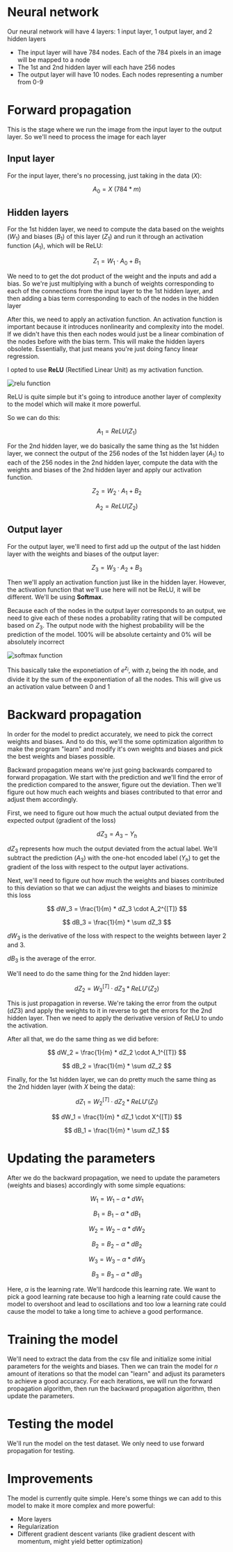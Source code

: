 # Neural network

Our neural network will have 4 layers: 1 input layer, 1 output layer, and 2 hidden layers

- The input layer will have 784 nodes. Each of the 784 pixels in an image will be mapped to a node
- The 1st and 2nd hidden layer will each have 256 nodes
- The output layer will have 10 nodes. Each nodes representing a number from 0-9

# Forward propagation

This is the stage where we run the image from the input layer to the output layer. So we'll need to process the image for each layer

## Input layer

For the input layer, there's no processing, just taking in the data ($X$):

$$
A_0 = X \ (784 * m)
$$

## Hidden layers

For the 1st hidden layer, we need to compute the data based on the weights ($W_1$) and biases ($B_1$) of this layer ($Z_1$) and run it through an activation function ($A_1$), which will be ReLU:

$$
Z_1 = W_1 \cdot A_0 + B_1
$$

We need to to get the dot product of the weight and the inputs and add a bias. So we're just multiplying with a bunch of weights corresponding to each of the connections from the input layer to the 1st hidden layer, and then adding a bias term corresponding to each of the nodes in the hidden layer

After this, we need to apply an activation function. An activation function is important because it introduces nonlinearity and complexity into the model. If we didn't have this then each nodes would just be a linear combination of the nodes before with the bias term. This will make the hidden layers obsolete. Essentially, that just means you're just doing fancy linear regression.

I opted to use **ReLU** (Rectified Linear Unit) as my activation function. 

![relu function](../img/relu.png)

ReLU is quite simple but it's going to introduce another layer of complexity to the model which will make it more powerful.

So we can do this:

$$
A_1 = ReLU(Z_1)
$$

For the 2nd hidden layer, we do basically the same thing as the 1st hidden layer, we connect the output of the 256 nodes of the 1st hidden layer ($A_1$) to each of the 256 nodes in the 2nd hidden layer, compute the data with the weights and biases of the 2nd hidden layer and apply our activation function.

$$
Z_2 = W_2 \cdot A_1 + B_2
$$

$$
A_2 = ReLU(Z_2)
$$

## Output layer

For the output layer, we'll need to first add up the output of the last hidden layer with the weights and biases of the output layer:

$$
Z_3 = W_3 \cdot A_2 + B_3
$$

Then we'll apply an activation function just like in the hidden layer. However, the activation function that we'll use here will not be ReLU, it will be different. We'll be using **Softmax**. 

Because each of the nodes in the output layer corresponds to an output, we need to give each of these nodes a probability rating that will be computed based on $Z_3$. The output node with the highest probability will be the prediction of the model. 100% will be absolute certainty and 0% will be absolutely incorrect

![softmax function](../img/softmax.png)

This basically take the exponetiation of $e^{z_i}$, with $z_i$ being the ith node, and divide it by the sum of the exponentiation of all the nodes. This will give us an activation value between 0 and 1

# Backward propagation

In order for the model to predict accurately, we need to pick the correct weights and biases. And to do this, we'll the some optimization algorithm to make the program "learn" and modify it's own weights and biases and pick the best weights and biases possible.

Backward propagation means we're just going backwards compared to forward propagation. We start with the prediction and we'll find the error of the prediction compared to the answer, figure out the deviation. Then we'll figure out how much each weights and biases contributed to that error and adjust them accordingly.

First, we need to figure out how much the actual output deviated from the expected output (gradient of the loss)

$$
dZ_3 = A_3 - Y_h
$$

$dZ_3$ represents how much the output deviated from the actual label. We'll subtract the prediction ($A_3$) with the one-hot encoded label ($Y_h$) to get the gradient of the loss with respect to the output layer activations.

Next, we'll need to figure out how much the weights and biases contributed to this deviation so that we can adjust the weights and biases to minimize this loss

$$
dW_3 = \frac{1}{m} * dZ_3 \cdot A_2^{[T]}
$$

$$
dB_3 = \frac{1}{m} * \sum dZ_3
$$

$dW_3$ is the derivative of the loss with respect to the weights between layer 2 and 3. 

$dB_3$ is the average of the error.

We'll need to do the same thing for the 2nd hidden layer:

$$
dZ_2 = W_3^{[T]} \cdot dZ_3 * ReLU'(Z_2) 
$$

This is just propagation in reverse. We're taking the error from the output ($dZ3$) and apply the weights to it in reverse to get the errors for the 2nd hidden layer. Then we need to apply the derivative version of ReLU to undo the activation. 

After all that, we do the same thing as we did before:

$$
dW_2 = \frac{1}{m} * dZ_2 \cdot A_1^{[T]}
$$

$$
dB_2 = \frac{1}{m} * \sum dZ_2
$$

Finally, for the 1st hidden layer, we can do pretty much the same thing as the 2nd hidden layer (with $X$ being the data):

$$
dZ_1 = W_2^{[T]} \cdot dZ_2 * ReLU'(Z_1) 
$$

$$
dW_1 = \frac{1}{m} * dZ_1 \cdot X^{[T]}
$$

$$
dB_1 = \frac{1}{m} * \sum dZ_1
$$

# Updating the parameters

After we do the backward propagation, we need to update the parameters (weights and biases) accordingly with some simple equations:

$$
W_1 = W_1 - \alpha * dW_1
$$

$$
B_1 = B_1 - \alpha * dB_1
$$

$$
W_2 = W_2 - \alpha * dW_2
$$

$$
B_2 = B_2 - \alpha * dB_2
$$

$$
W_3 = W_3 - \alpha * dW_3
$$

$$
B_3 = B_3 - \alpha * dB_3
$$

Here, $\alpha$ is the learning rate. We'll hardcode this learning rate. We want to pick a good learning rate because too high a learning rate could cause the model to overshoot and lead to oscillations and too low a learning rate could cause the model to take a long time to achieve a good performance. 

# Training the model

We'll need to extract the data from the csv file and initialize some initial parameters for the weights and biases. Then we can train the model for $n$ amount of iterations so that the model can "learn" and adjust its parameters to achieve a good accuracy. For each iterations, we will run the forward propagation algorithm, then run the backward propagation algorithm, then update the parameters. 

# Testing the model

We'll run the model on the test dataset. We only need to use forward propagation for testing.

# Improvements

The model is currently quite simple. Here's some things we can add to this model to make it more complex and more powerful:

- More layers
- Regularization
- Different gradient descent variants (like gradient descent with momentum, might yield better optimization)

